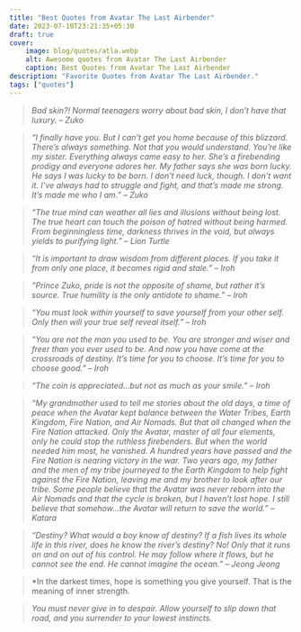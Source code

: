 ```yaml
---
title: "Best Quotes from Avatar The Last Airbender"
date: 2023-07-10T23:21:35+05:30
draft: true
cover: 
    image: blog/quotes/atla.webp
    alt: Awesome quotes from Avatar The Last Airbender
    caption: Best Quotes from Avatar The Last Airbender
description: "Favorite Quotes from Avatar The Last Airbender."
tags: ["quotes"] 
---
```



>*Bad skin?! Normal teenagers worry about bad skin, I don’t have that luxury. – Zuko*

>*“I finally have you. But I can’t get you home because of this blizzard. There’s always something. Not that you would understand. You’re like my sister. Everything always came easy to her. She’s a firebending prodigy and everyone adores her. My father says she was born lucky. He says I was lucky to be born. I don’t need luck, though. I don’t want it. I’ve always had to struggle and fight, and that’s made me strong. It’s made me who I am.” – Zuko*

>*“The true mind can weather all lies and illusions without being lost. The true heart can touch the poison of hatred without being harmed. From beginningless time, darkness thrives in the void, but always yields to purifying light.” – Lion Turtle*

>*“It is important to draw wisdom from different places. If you take it from only one place, it becomes rigid and stale.” – Iroh*

>*“Prince Zuko, pride is not the opposite of shame, but rather it’s source. True humility is the only antidote to shame.” – Iroh*

>*“You must look within yourself to save yourself from your other self. Only then will your true self reveal itself.” – Iroh*

>*“You are not the man you used to be. You are stronger and wiser and freer than you ever used to be. And now you have come at the crossroads of destiny. It’s time for you to choose. It’s time for you to choose good.” – Iroh*

>*“The coin is appreciated…but not as much as your smile.” – Iroh*

>*“My grandmother used to tell me stories about the old days, a time of peace when the Avatar kept balance between the Water Tribes, Earth Kingdom, Fire Nation, and Air Nomads. But that all changed when the Fire Nation attacked. Only the Avatar, master of all four elements, only he could stop the ruthless firebenders. But when the world needed him most, he vanished. A hundred years have passed and the Fire Nation is nearing victory in the war. Two years ago, my father and the men of my tribe journeyed to the Earth Kingdom to help fight against the Fire Nation, leaving me and my brother to look after our tribe. Some people believe that the Avatar was never reborn into the Air Nomads and that the cycle is broken, but I haven’t lost hope. I still believe that somehow…the Avatar will return to save the world.” – Katara*

>*“Destiny? What would a boy know of destiny? If a fish lives its whole life in this river, does he know the river’s destiny? No! Only that it runs on and on out of his control. He may follow where it flows, but he cannot see the end. He cannot imagine the ocean.” – Jeong Jeong*

>*In the darkest times, hope is something you give yourself. That is the meaning of inner strength.

>*You must never give in to despair. Allow yourself to slip down that road, and you surrender to your lowest instincts.*
